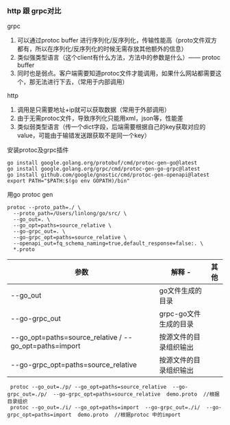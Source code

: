 ### http 跟 grpc对比
grpc
1. 可以通过protoc buffer 进行序列化/反序列化，传输性能高（proto文件双方都有，所以在序列化/反序列化的时候无需存放其他额外的信息）
2. 类似强类型语言（这个client有什么方法，方法中的参数是什么）—— protoc buffer
3. 同时也是弱点。客户端需要知道protoc文件才能调用，如果什么网站都需要这个，那无法进行下去，（常用于内部调用）

http
1. 调用是只需要地址+ip就可以获取数据（常用于外部调用）
2. 由于无需protoc文件，导致序列化只能用xml，json等，性能差
3. 类似弱类型语言（传一个dict字段，后端需要根据自己的key获取对应的value，可能由于输错发送跟获取不是同一个key）


安装protoc及grpc插件
```
go install google.golang.org/protobuf/cmd/protoc-gen-go@latest
go install google.golang.org/grpc/cmd/protoc-gen-go-grpc@latest
go install github.com/google/gnostic/cmd/protoc-gen-openapi@latest
export PATH="$PATH:$(go env GOPATH)/bin"
```

用go protoc gen
```
protoc --proto_path=./ \
  --proto_path=/Users/linlong/go/src/ \
  --go_out=. \
  --go_opt=paths=source_relative \
  --go-grpc_out=. \
  --go-grpc_opt=paths=source_relative \
  --openapi_out=fq_schema_naming=true,default_response=false:. \
  *.proto	
```

| 参数                                                      | 解释                - | 其他 |
|---------------------------------------------------------|---------------------|:--:|
| --go_out                                                | go文件生成的目录           |    |
| --go-grpc_out                                           | grpc-go文件生成的目录      |    |
| --go_opt=paths=source_relative / --go_opt=paths=import  | 按源文件的目录组织输出         |    |
| --go-grpc_opt=paths=source_relative                     | 按源文件的目录组织输出         |    |

```
 protoc --go_out=./p/ --go_opt=paths=source_relative  --go-grpc_out=./p/  --go-grpc_opt=paths=source_relative  demo.proto  //根据目录组织
 protoc --go_out=./i/ --go_opt=paths=import  --go-grpc_out=./i/  --go-grpc_opt=paths=import  demo.proto  //根据protoc 中的import
```